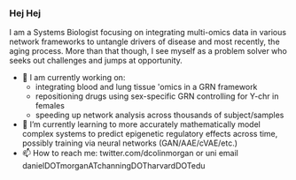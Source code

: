 ### Hej Hej

I am a Systems Biologist focusing on integrating multi-omics data in various network frameworks to untangle drivers of disease and most recently, the aging process. More than that though, I see myself as a problem solver who seeks out challenges and jumps at opportunity.
- 🔭 I am currently working on:
  - integrating blood and lung tissue 'omics in a GRN framework
  - repositioning drugs using sex-specific GRN controlling for Y-chr in females
  - speeding up network analysis across thousands of subject/samples
- 🌱 I’m currently learning to more accurately mathematically model complex systems to predict epigenetic regulatory effects across time, possibly training via neural networks (GAN/AAE/cVAE/etc.)
- 📫 How to reach me: twitter.com/dcolinmorgan or uni email danielDOTmorganATchanningDOTharvardDOTedu

